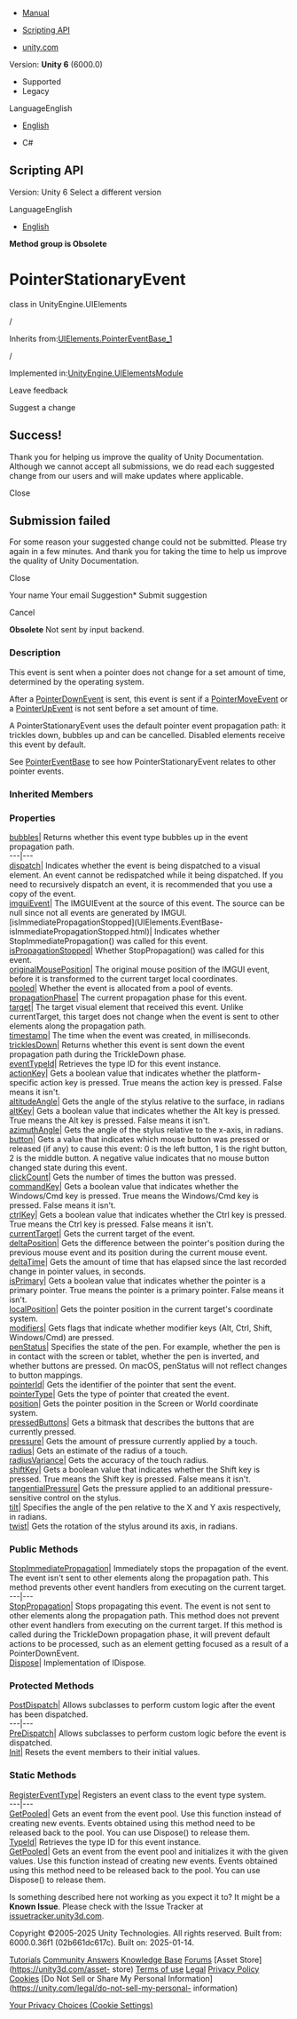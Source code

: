 [ ]()

  * [Manual](../Manual/index.html)
  * [Scripting API](../ScriptReference/index.html)

  * [unity.com](https://unity.com/)

Version: **Unity 6** (6000.0)

  * Supported
  * Legacy

LanguageEnglish

  * [English]()

  * C#

[ ](https://docs.unity3d.com)

## Scripting API

Version: Unity 6 Select a different version

LanguageEnglish

  * [English]()

**Method group is Obsolete**  

# PointerStationaryEvent

class in UnityEngine.UIElements

/

Inherits
from:[UIElements.PointerEventBase_1](UIElements.PointerEventBase_1.html)

/

Implemented
in:[UnityEngine.UIElementsModule](UnityEngine.UIElementsModule.html)

Leave feedback

Suggest a change

## Success!

Thank you for helping us improve the quality of Unity Documentation. Although
we cannot accept all submissions, we do read each suggested change from our
users and will make updates where applicable.

Close

## Submission failed

For some reason your suggested change could not be submitted. Please <a>try
again</a> in a few minutes. And thank you for taking the time to help us
improve the quality of Unity Documentation.

Close

Your name Your email Suggestion* Submit suggestion

Cancel

[ ]()

**Obsolete** Not sent by input backend.

### Description

This event is sent when a pointer does not change for a set amount of time,
determined by the operating system.

After a [PointerDownEvent](UIElements.PointerDownEvent.html) is sent, this
event is sent if a [PointerMoveEvent](UIElements.PointerMoveEvent.html) or a
[PointerUpEvent](UIElements.PointerUpEvent.html) is not sent before a set
amount of time.  
  
A PointerStationaryEvent uses the default pointer event propagation path: it
trickles down, bubbles up and can be cancelled. Disabled elements receive this
event by default.  
  
See [PointerEventBase<T0>](UIElements.PointerEventBase_1.html) to see how
PointerStationaryEvent relates to other pointer events.

### Inherited Members

### Properties

[bubbles](UIElements.EventBase-bubbles.html)|  Returns whether this event type
bubbles up in the event propagation path.  
---|---  
[dispatch](UIElements.EventBase-dispatch.html)|  Indicates whether the event
is being dispatched to a visual element. An event cannot be redispatched while
it being dispatched. If you need to recursively dispatch an event, it is
recommended that you use a copy of the event.  
[imguiEvent](UIElements.EventBase-imguiEvent.html)|  The IMGUIEvent at the
source of this event. The source can be null since not all events are
generated by IMGUI.  
[isImmediatePropagationStopped](UIElements.EventBase-
isImmediatePropagationStopped.html)|  Indicates whether
StopImmediatePropagation() was called for this event.  
[isPropagationStopped](UIElements.EventBase-isPropagationStopped.html)|
Whether StopPropagation() was called for this event.  
[originalMousePosition](UIElements.EventBase-originalMousePosition.html)|  The
original mouse position of the IMGUI event, before it is transformed to the
current target local coordinates.  
[pooled](UIElements.EventBase-pooled.html)|  Whether the event is allocated
from a pool of events.  
[propagationPhase](UIElements.EventBase-propagationPhase.html)|  The current
propagation phase for this event.  
[target](UIElements.EventBase-target.html)|  The target visual element that
received this event. Unlike currentTarget, this target does not change when
the event is sent to other elements along the propagation path.  
[timestamp](UIElements.EventBase-timestamp.html)|  The time when the event was
created, in milliseconds.  
[tricklesDown](UIElements.EventBase-tricklesDown.html)|  Returns whether this
event is sent down the event propagation path during the TrickleDown phase.  
[eventTypeId](UIElements.EventBase_1-eventTypeId.html)|  Retrieves the type ID
for this event instance.  
[actionKey](UIElements.PointerEventBase_1-actionKey.html)|  Gets a boolean
value that indicates whether the platform-specific action key is pressed. True
means the action key is pressed. False means it isn't.  
[altitudeAngle](UIElements.PointerEventBase_1-altitudeAngle.html)|  Gets the
angle of the stylus relative to the surface, in radians  
[altKey](UIElements.PointerEventBase_1-altKey.html)|  Gets a boolean value
that indicates whether the Alt key is pressed. True means the Alt key is
pressed. False means it isn't.  
[azimuthAngle](UIElements.PointerEventBase_1-azimuthAngle.html)|  Gets the
angle of the stylus relative to the x-axis, in radians.  
[button](UIElements.PointerEventBase_1-button.html)|  Gets a value that
indicates which mouse button was pressed or released (if any) to cause this
event: 0 is the left button, 1 is the right button, 2 is the middle button. A
negative value indicates that no mouse button changed state during this event.  
[clickCount](UIElements.PointerEventBase_1-clickCount.html)|  Gets the number
of times the button was pressed.  
[commandKey](UIElements.PointerEventBase_1-commandKey.html)|  Gets a boolean
value that indicates whether the Windows/Cmd key is pressed. True means the
Windows/Cmd key is pressed. False means it isn't.  
[ctrlKey](UIElements.PointerEventBase_1-ctrlKey.html)|  Gets a boolean value
that indicates whether the Ctrl key is pressed. True means the Ctrl key is
pressed. False means it isn't.  
[currentTarget](UIElements.PointerEventBase_1-currentTarget.html)|  Gets the
current target of the event.  
[deltaPosition](UIElements.PointerEventBase_1-deltaPosition.html)|  Gets the
difference between the pointer's position during the previous mouse event and
its position during the current mouse event.  
[deltaTime](UIElements.PointerEventBase_1-deltaTime.html)|  Gets the amount of
time that has elapsed since the last recorded change in pointer values, in
seconds.  
[isPrimary](UIElements.PointerEventBase_1-isPrimary.html)|  Gets a boolean
value that indicates whether the pointer is a primary pointer. True means the
pointer is a primary pointer. False means it isn't.  
[localPosition](UIElements.PointerEventBase_1-localPosition.html)|  Gets the
pointer position in the current target's coordinate system.  
[modifiers](UIElements.PointerEventBase_1-modifiers.html)|  Gets flags that
indicate whether modifier keys (Alt, Ctrl, Shift, Windows/Cmd) are pressed.  
[penStatus](UIElements.PointerEventBase_1-penStatus.html)|  Specifies the
state of the pen. For example, whether the pen is in contact with the screen
or tablet, whether the pen is inverted, and whether buttons are pressed. On
macOS, penStatus will not reflect changes to button mappings.  
[pointerId](UIElements.PointerEventBase_1-pointerId.html)|  Gets the
identifier of the pointer that sent the event.  
[pointerType](UIElements.PointerEventBase_1-pointerType.html)|  Gets the type
of pointer that created the event.  
[position](UIElements.PointerEventBase_1-position.html)|  Gets the pointer
position in the Screen or World coordinate system.  
[pressedButtons](UIElements.PointerEventBase_1-pressedButtons.html)|  Gets a
bitmask that describes the buttons that are currently pressed.  
[pressure](UIElements.PointerEventBase_1-pressure.html)|  Gets the amount of
pressure currently applied by a touch.  
[radius](UIElements.PointerEventBase_1-radius.html)|  Gets an estimate of the
radius of a touch.  
[radiusVariance](UIElements.PointerEventBase_1-radiusVariance.html)|  Gets the
accuracy of the touch radius.  
[shiftKey](UIElements.PointerEventBase_1-shiftKey.html)|  Gets a boolean value
that indicates whether the Shift key is pressed. True means the Shift key is
pressed. False means it isn't.  
[tangentialPressure](UIElements.PointerEventBase_1-tangentialPressure.html)|
Gets the pressure applied to an additional pressure-sensitive control on the
stylus.  
[tilt](UIElements.PointerEventBase_1-tilt.html)|  Specifies the angle of the
pen relative to the X and Y axis respectively, in radians.  
[twist](UIElements.PointerEventBase_1-twist.html)|  Gets the rotation of the
stylus around its axis, in radians.  
  
### Public Methods

[StopImmediatePropagation](UIElements.EventBase.StopImmediatePropagation.html)|
Immediately stops the propagation of the event. The event isn't sent to other
elements along the propagation path. This method prevents other event handlers
from executing on the current target.  
---|---  
[StopPropagation](UIElements.EventBase.StopPropagation.html)|  Stops
propagating this event. The event is not sent to other elements along the
propagation path. This method does not prevent other event handlers from
executing on the current target. If this method is called during the
TrickleDown propagation phase, it will prevent default actions to be
processed, such as an element getting focused as a result of a
PointerDownEvent.  
[Dispose](UIElements.EventBase_1.Dispose.html)|  Implementation of IDispose.  
  
### Protected Methods

[PostDispatch](UIElements.EventBase.PostDispatch.html)|  Allows subclasses to
perform custom logic after the event has been dispatched.  
---|---  
[PreDispatch](UIElements.EventBase.PreDispatch.html)|  Allows subclasses to
perform custom logic before the event is dispatched.  
[Init](UIElements.PointerEventBase_1.Init.html)|  Resets the event members to
their initial values.  
  
### Static Methods

[RegisterEventType](UIElements.EventBase.RegisterEventType.html)|  Registers
an event class to the event type system.  
---|---  
[GetPooled](UIElements.EventBase_1.GetPooled.html)|  Gets an event from the
event pool. Use this function instead of creating new events. Events obtained
using this method need to be released back to the pool. You can use Dispose()
to release them.  
[TypeId](UIElements.EventBase_1.TypeId.html)|  Retrieves the type ID for this
event instance.  
[GetPooled](UIElements.PointerEventBase_1.GetPooled.html)|  Gets an event from
the event pool and initializes it with the given values. Use this function
instead of creating new events. Events obtained using this method need to be
released back to the pool. You can use Dispose() to release them.  
  
Is something described here not working as you expect it to? It might be a
**Known Issue**. Please check with the Issue Tracker at
[issuetracker.unity3d.com](https://issuetracker.unity3d.com).

Copyright ©2005-2025 Unity Technologies. All rights reserved. Built from:
6000.0.36f1 (02b661dc617c). Built on: 2025-01-14.

[Tutorials](https://unity3d.com/learn) [Community
Answers](https://answers.unity3d.com) [Knowledge
Base](https://support.unity3d.com/hc/en-us)
[Forums](https://forum.unity3d.com) [Asset Store](https://unity3d.com/asset-
store) [Terms of use](https://docs.unity3d.com/Manual/TermsOfUse.html)
[Legal](https://unity.com/legal) [Privacy
Policy](https://unity.com/legal/privacy-policy)
[Cookies](https://unity.com/legal/cookie-policy) [Do Not Sell or Share My
Personal Information](https://unity.com/legal/do-not-sell-my-personal-
information)

[Your Privacy Choices (Cookie Settings)](javascript:void\(0\);)

